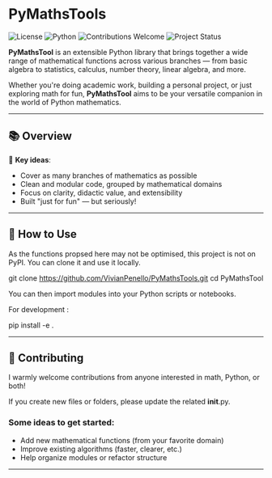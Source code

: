 # PyMathsTools

![License](https://img.shields.io/github/license/VivianPenello/PyMathsTool)
![Python](https://img.shields.io/badge/python-3.7%2B-blue)
![Contributions Welcome](https://img.shields.io/badge/contributions-welcome-brightgreen)
![Project Status](https://img.shields.io/badge/status-experimental-orange)


**PyMathsTool** is an extensible Python library that brings together a wide range of mathematical functions across various branches — from basic algebra to statistics, calculus, number theory, linear algebra, and more.

Whether you're doing academic work, building a personal project, or just exploring math for fun, **PyMathsTool** aims to be your versatile companion in the world of Python mathematics.

---

## 📚 Overview

🧠 **Key ideas**:
- Cover as many branches of mathematics as possible  
- Clean and modular code, grouped by mathematical domains  
- Focus on clarity, didactic value, and extensibility  
- Built "just for fun" — but seriously!

---

## 🧰 How to Use

As the functions propsed here may not be optimised, this project is not on PyPI. You can clone it and use it locally.

git clone https://github.com/VivianPenello/PyMathsTools.git
cd PyMathsTool

You can then import modules into your Python scripts or notebooks.

For development :

pip install -e .

---

## 🤝 Contributing

I warmly welcome contributions from anyone interested in math, Python, or both!

If you create new files or folders, please update the related __init__.py.

### Some ideas to get started:

- Add new mathematical functions (from your favorite domain)
- Improve existing algorithms (faster, clearer, etc.)
- Help organize modules or refactor structure

---